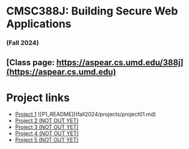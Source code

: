 # CMSC388J: Building Secure Web Applications
### (Fall 2024)

## [Class page: https://aspear.cs.umd.edu/388j](https://aspear.cs.umd.edu)

# Project links
 - [Project 1]() ([P1_README])(fall2024/projects/project01.md)
 - [Project 2 (NOT OUT YET)]()
 - [Project 3 (NOT OUT YET)]()
 - [Project 4 (NOT OUT YET)]()
 - [Project 5 (NOT OUT YET)]()
